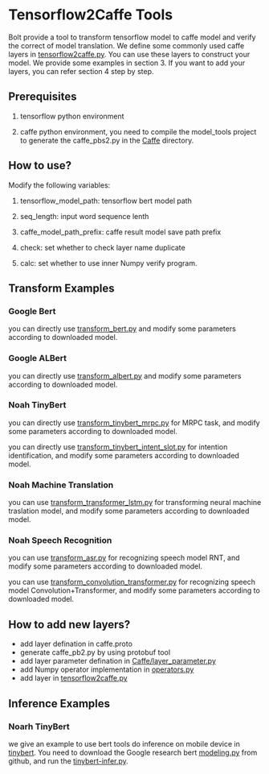 # Tensorflow2Caffe Tools

Bolt provide a tool to transform tensorflow model to caffe model and verify the correct of model translation. 
We define some commonly used caffe layers in [tensorflow2caffe.py](tensor2caffe.py). 
You can use these layers to construct your model. We provide some examples in section 3. 
If you want to add your layers, you can refer section 4 step by step. 

## Prerequisites

1. tensorflow python environment

2. caffe python environment, you need to compile the model_tools project to generate the caffe_pbs2.py in the [Caffe](./Caffe) directory.

## How to use?

Modify the following variables:

1. tensorflow_model_path: tensorflow bert model path

2. seq_length: input word sequence lenth

3. caffe_model_path_prefix: caffe result model save path prefix

4. check: set whether to check layer name duplicate

5. calc: set whether to use inner Numpy verify program.

## Transform Examples

### Google Bert

you can directly use [transform_bert.py](./bert/transform_bert.py) and modify some parameters according to downloaded model.

### Google ALBert

you can directly use [transform_albert.py](./bert/albert/transform_albert.py) and modify some parameters according to downloaded model.

### Noah TinyBert

you can directly use [transform_tinybert_mrpc.py](./bert/tinybert/transform_tinybert_mrpc.py) for MRPC task, and modify some parameters according to downloaded model.

you can directly use [transform_tinybert_intent_slot.py](./bert/tinybert/transform_tinybert_intent_slot.py) for intention identification, and modify some parameters according to downloaded model.

### Noah Machine Translation

you can use [transform_transformer_lstm.py](./nmt/transform_transformer_lstm.py) for transforming neural machine traslation model, and modify some parameters according to downloaded model.

### Noah Speech Recognition

you can use [transform_asr.py](./asr/transform_asr.py) for recognizing speech model RNT, and modify some parameters according to downloaded model.

you can use [transform_convolution_transformer.py](./asr/transform_convolution_transformer.py) for recognizing speech model Convolution+Transformer, and modify some parameters according to downloaded model.

## How to add new layers?

* add layer defination in caffe.proto
* generate caffe_pb2.py by using protobuf tool
* add layer parameter defination in [Caffe/layer_parameter.py](Caffe/layer_parameter.py)
* add Numpy operator implementation in [operators.py](operators.py)
* add layer in [tensorflow2caffe.py](tensorflow2caffe.py)

## Inference Examples

### Noarh TinyBert

we give an example to use bert tools do inference on mobile device in [tinybert](./bert/tinybert). You need to download the Google research bert [modeling.py](https://github.com/google-research/bert/blob/master/modeling.py) from github, and run the [tinybert-infer.py](./bert/tinybert/tinybert-infer.py).
